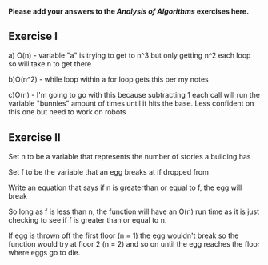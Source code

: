 #### Please add your answers to the ***Analysis of  Algorithms*** exercises here.

## Exercise I

a) O(n) - variable "a" is trying to get to n^3 but only getting n^2 each loop so will take n to get there


b)O(n^2) - while loop within a for loop gets this per my notes


c)O(n) - I'm going to go with this because subtracting 1 each call will run the variable "bunnies" amount of times until it hits the base. Less confident on this one but need to work on robots

## Exercise II


Set n to be a variable that represents the number of stories a building has

Set f to be the variable that an egg breaks at if dropped from

Write an equation that says if n is greaterthan or equal to f, the egg will break

So long as f is less than n, the function will have an O(n) run time as it is just checking to see if f is greater than or equal to n. 

If egg is thrown off the first floor (n = 1) the egg wouldn't break so the function would try at floor 2 (n = 2) and so on  until the egg reaches the floor where eggs go to die.